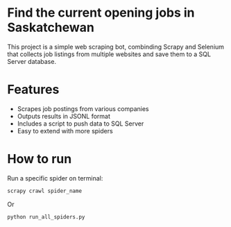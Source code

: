 # Find the current opening jobs in Saskatchewan

This project is a simple web scraping bot, combinding Scrapy and Selenium that collects job listings from multiple websites and save them to a SQL Server database.

# Features
- Scrapes job postings from various companies
- Outputs results in JSONL format
- Includes a script to push data to SQL Server
- Easy to extend with more spiders

# How to run
Run a specific spider on terminal:
```bash
scrapy crawl spider_name
```
Or
```bash
python run_all_spiders.py
```


